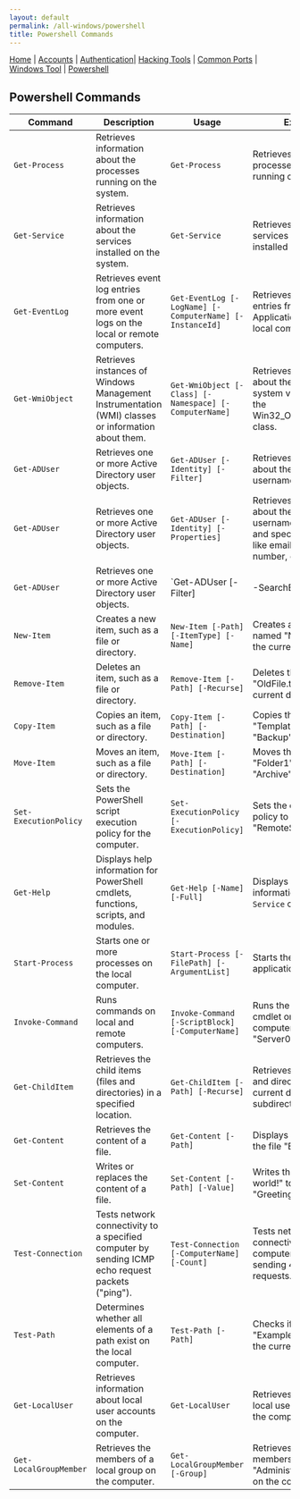 ```yaml
---
layout: default
permalink: /all-windows/powershell
title: Powershell Commands
---
```


[Home](index.md) | [Accounts](account.md) | [Authentication](authentication.md)| [Hacking Tools](tools.md) | [Common Ports](ports.md) | [Windows Tool](windowstool.md) | [Powershell](powershell.md)

## Powershell Commands

| Command              | Description                                                                                       | Usage                                                      | Examples                                                                                                         |
|----------------------|---------------------------------------------------------------------------------------------------|------------------------------------------------------------|------------------------------------------------------------------------------------------------------------------|
| `Get-Process`        | Retrieves information about the processes running on the system.                                  | `Get-Process`                                              | Retrieves a list of all processes currently running on the system.                                                |
| `Get-Service`        | Retrieves information about the services installed on the system.                                  | `Get-Service`                                              | Retrieves a list of all services currently installed on the system.                                                |
| `Get-EventLog`       | Retrieves event log entries from one or more event logs on the local or remote computers.          | `Get-EventLog [-LogName] [-ComputerName] [-InstanceId]`    | Retrieves event log entries from the Application log on the local computer.                                         |
| `Get-WmiObject`      | Retrieves instances of Windows Management Instrumentation (WMI) classes or information about them. | `Get-WmiObject [-Class] [-Namespace] [-ComputerName]`       | Retrieves information about the operating system version using the Win32_OperatingSystem class.                   |
| `Get-ADUser`         | Retrieves one or more Active Directory user objects.                                              | `Get-ADUser [-Identity] [-Filter]`                         | Retrieves information about the user with the username "JohnDoe".                                                  |
| `Get-ADUser`         | Retrieves one or more Active Directory user objects.                                              | `Get-ADUser [-Identity] [-Properties]`                     | Retrieves information about the user with the username "JohnDoe" and specific properties like email, phone number, etc. |
| `Get-ADUser`         | Retrieves one or more Active Directory user objects.                                              | `Get-ADUser [-Filter] | -SearchBase | -SearchScope | -ResultSetSize`  | Retrieves information about users based on specific filters, search bases, search scopes, and result set sizes.   |
| `New-Item`           | Creates a new item, such as a file or directory.                                                  | `New-Item [-Path] [-ItemType] [-Name]`                     | Creates a new directory named "NewFolder" in the current directory.                                                |
| `Remove-Item`        | Deletes an item, such as a file or directory.                                                     | `Remove-Item [-Path] [-Recurse]`                           | Deletes the file "OldFile.txt" from the current directory.                                                         |
| `Copy-Item`          | Copies an item, such as a file or directory.                                                      | `Copy-Item [-Path] [-Destination]`                         | Copies the file "Template.docx" to the "Backup" directory.                                                          |
| `Move-Item`          | Moves an item, such as a file or directory.                                                       | `Move-Item [-Path] [-Destination]`                         | Moves the directory "Folder1" to the "Archive" directory.                                                          |
| `Set-ExecutionPolicy`| Sets the PowerShell script execution policy for the computer.                                      | `Set-ExecutionPolicy [-ExecutionPolicy]`                   | Sets the execution policy to "RemoteSigned".                                                                        |
| `Get-Help`           | Displays help information for PowerShell cmdlets, functions, scripts, and modules.                 | `Get-Help [-Name] [-Full]`                                | Displays detailed help information for the `Get-Service` cmdlet.                                                    |
| `Start-Process`      | Starts one or more processes on the local computer.                                                | `Start-Process [-FilePath] [-ArgumentList]`                | Starts the Notepad application.                                                                                    |
| `Invoke-Command`     | Runs commands on local and remote computers.                                                       | `Invoke-Command [-ScriptBlock] [-ComputerName]`            | Runs the `Get-Service` cmdlet on a remote computer named "Server01".                                                |
| `Get-ChildItem`      | Retrieves the child items (files and directories) in a specified location.                         | `Get-ChildItem [-Path] [-Recurse]`                        | Retrieves a list of all files and directories in the current directory and its subdirectories.                    |
| `Get-Content`        | Retrieves the content of a file.                                                                  | `Get-Content [-Path]`                                      | Displays the contents of the file "Example.txt".                                                                   |
| `Set-Content`        | Writes or replaces the content of a file.                                                         | `Set-Content [-Path] [-Value]`                             | Writes the text "Hello, world!" to the file "Greeting.txt".                                                        |
| `Test-Connection`    | Tests network connectivity to a specified computer by sending ICMP echo request packets ("ping").  | `Test-Connection [-ComputerName] [-Count]`                 | Tests network connectivity to the computer "Server01" by sending 4 ICMP echo requests.                              |
| `Test-Path`          | Determines whether all elements of a path exist on the local computer.                              | `Test-Path [-Path]`                                        | Checks if the file "Example.txt" exists in the current directory.                                                   |
| `Get-LocalUser`      | Retrieves information about local user accounts on the computer.                                    | `Get-LocalUser`                                            | Retrieves a list of all local user accounts on the computer.                                                        |
| `Get-LocalGroupMember` | Retrieves the members of a local group on the computer.                                             | `Get-LocalGroupMember [-Group]`                           | Retrieves a list of members of the "Administrators" group on the computer.                                          |
